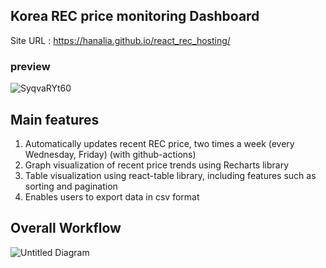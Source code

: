 
## Korea REC price monitoring Dashboard



Site URL : https://hanalia.github.io/react_rec_hosting/

### preview
![SyqvaRYt60](https://user-images.githubusercontent.com/75914909/128609749-5d764fa7-1f83-44d3-ba7f-f38052eed256.gif)

## Main features

1. Automatically updates recent REC price, two times a week (every Wednesday, Friday) (with github-actions)
2. Graph visualization of recent price trends using Recharts library
3. Table visualization using react-table library, including features such as sorting and pagination
4. Enables users to export data in csv format


## Overall Workflow

![Untitled Diagram](https://user-images.githubusercontent.com/75914909/128611173-3f595c84-8ded-44e0-887b-2f2c7b9c335a.jpg)


